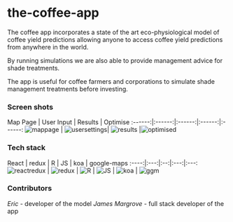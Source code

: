 # the-coffee-app

The coffee app incorporates a state of the art eco-physiological model of coffee yield predictions allowing anyone to access coffee yield predictions from anywhere
in the world.

By running simulations we are also able to provide management advice for shade treatments.

The app is useful for coffee farmers and corporations to simulate shade management treatments before investing.

### Screen shots
Map Page | User Input | Results | Optimise
:------:|:------:|:------:|:------:|:------:
![mappage](./PhotosForReadMe/locationfinder) | ![usersettings](./PhotosForReadMe/userinput.png)| ![results](./PhotosForReadMe/initialmodelresults.png) |![optimised](./PhotosForReadMe/optiRes.png)

### Tech stack

React | redux | R | JS | koa | google-maps
:----:|:---:|:--:|:---:|:---:
![reactredux](./PhotosForReadMe/react.png) | ![redux](./PhotosForReadMe/redux.jpeg) | ![R](./PhotosForReadMe/R.jpeg) | ![JS](./PhotosForReadMe/es6.jpeg) | ![koa](./PhotosForReadMe/koa.png) | ![ggm](./PhotosForReadMe/ggm.png)

### Contributors 
*Eric* - developer of the model
*James Margrove* - full stack developer of the app
